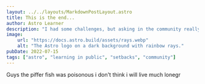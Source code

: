 ```yaml
---
layout: ../../layouts/MarkdownPostLayout.astro
title: This is the end...
author: Astro Learner
description: "I had some challenges, but asking in the community really helped!"
image:
    url: "https://docs.astro.build/assets/rays.webp"
    alt: "The Astro logo on a dark background with rainbow rays."
pubDate: 2022-07-15
tags: ["astro", "learning in public", "setbacks", "community"]
---
```

Guys the piffer fish was poisonous i don't think i will live much lonegr